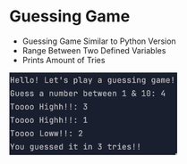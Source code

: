# Guessing Game
- Guessing Game Similar to Python Version
- Range Between Two Defined Variables
- Prints Amount of Tries

<img alt="img.png" src="img.png" width="300"/>

